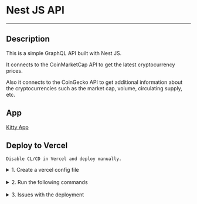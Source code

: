 # Nest JS API
<hr/>

## Description
This is a simple GraphQL API built with Nest JS. 

It connects to the CoinMarketCap API to get the latest cryptocurrency prices.

Also it connects to the CoinGecko API to get additional information about the cryptocurrencies such as the market cap, volume, circulating supply, etc.


## App

[Kitty App](https://github.com/davidramos-om/kitty-app)

## Deploy to Vercel

`Disable CL/CD in Vercel and deploy manually.`
<details>
<summary>1. Create a vercel config file</summary>
<br/>
Add a file called `vercel.json` to the root of the project with a content like this:

```json
{
    "version": 2,
    "builds": [
        {
            "src": "dist/main.js",
            "use": "@vercel/node",
            "config": {
                "maxLambdaSize": "10mb",
                "includeFiles": [
                    "dist/**"
                ]
            }
        }
    ],
    "routes": [
        {
            "src": "/(.*)",
            "dest": "dist/main.js",
            "methods": [
                "GET",
                "POST",
                "PUT",
                "DELETE"
            ]
        }
    ]
}
```
</details>
<br/>
<details>
<summary>2. Run the following commands</summary>

```bash
    npm i -g vercel # Install Vercel CLI globally
    vercel --version # Check Vercel CLI version
    vercel --login # Login to Vercel
    vercel --prod # Deploy to production   
```
</details>
<br/>
<details>
<summary>3. Issues with the deployment</summary>

1. EROFS: read-only file system, open `schema.gql` : 
    - Solution: in app.module, change the following:
    ```ts
    // autoSchemaFile: 'schema.gql',
     autoSchemaFile: true, // or isDevlEnvironment() ? 'schema.gql' : true,
    ```

</details>
